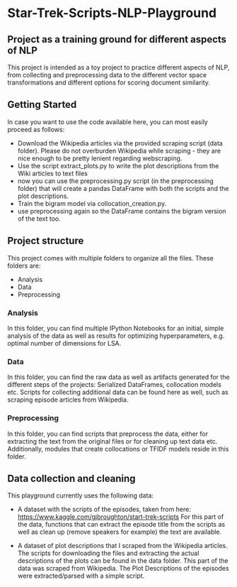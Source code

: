 # Star-Trek-Scripts-NLP-Playground
## Project as a training ground for different aspects of NLP
This project is intended as a toy project to practice different aspects of NLP, from collecting and preprocessing data to the different vector space transformations and different options for scoring document similarity.

## Getting Started
In case you want to use the code available here, you can most easily proceed as follows:
- Download the Wikipedia articles via the provided scraping script (data folder). Please do not overburden Wikipedia while scraping - they are nice enough to be pretty lenient regarding webscraping.
- Use the script extract_plots.py to write the plot descriptions from the Wiki articles to text files
- now you can use the preprocessing.py script (in the preprocessing folder) that will create a pandas DataFrame with both the scripts and the plot descriptions.
- Train the bigram model via collocation_creation.py.
- use preprocessing again so the DataFrame contains the bigram version of the text too.


## Project structure

This project comes with multiple folders to organize all the files. These folders are:
- Analysis
- Data
- Preprocessing

### Analysis
In this folder, you can find multiple IPython Notebooks for an initial, simple analysis of the data as well as results for optimizing hyperparameters, e.g. optimal number of dimensions for LSA.

### Data
In this folder, you can find the raw data as well as artifacts generated for the different steps of the projects: Serialized DataFrames, collocation models etc.
Scripts for collecting additional data can be found here as well, such as scraping episode articles from Wikipedia.


### Preprocessing
In this folder, you can find scripts that preprocess the data, either for extracting the text from the original files or for cleaning up text data etc. 
Additionally, modules that create collocations or TFIDF models reside in this folder.







## Data collection and cleaning
This playground currently uses the following data:
- A dataset with the scripts of the episodes, taken from here: https://www.kaggle.com/gjbroughton/start-trek-scripts
For this part of the data, functions that can extract the episode title from the scripts as well as clean up (remove speakers for example) the text are available.

- A dataset of plot descriptions that I scraped from the Wikipedia articles. The scripts for downloading the files and extracting the actual descriptions of the plots can be found in the data folder.
This part of the data was scraped from Wikipedia. The Plot Descriptions of the episodes were extracted/parsed with a simple script.


## 



